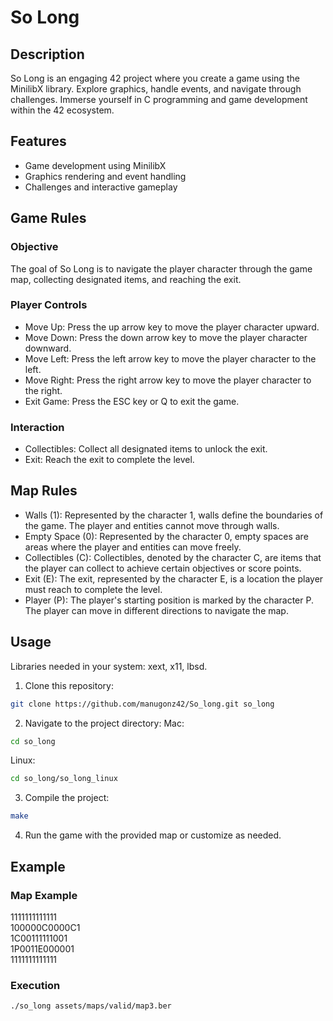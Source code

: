 # So Long

## Description
So Long is an engaging 42 project where you create a game using the MinilibX library. Explore graphics, handle events, and navigate through challenges. Immerse yourself in C programming and game development within the 42 ecosystem.

## Features
- Game development using MinilibX
- Graphics rendering and event handling
- Challenges and interactive gameplay
## Game Rules
### Objective

The goal of So Long is to navigate the player character through the game map, collecting designated items, and reaching the exit.

### Player Controls
- Move Up: Press the up arrow key to move the player character upward.
- Move Down: Press the down arrow key to move the player character downward.
- Move Left: Press the left arrow key to move the player character to the left.
- Move Right: Press the right arrow key to move the player character to the right.
- Exit Game: Press the ESC key or Q to exit the game.

### Interaction
- Collectibles: Collect all designated items to unlock the exit.
- Exit: Reach the exit to complete the level.

## Map Rules
- Walls (1): Represented by the character 1, walls define the boundaries of the game. The player and entities cannot move through walls.
- Empty Space (0): Represented by the character 0, empty spaces are areas where the player and entities can move freely.
- Collectibles (C): Collectibles, denoted by the character C, are items that the player can collect to achieve certain objectives or score points.
- Exit (E): The exit, represented by the character E, is a location the player must reach to complete the level.
- Player (P): The player's starting position is marked by the character P. The player can move in different directions to navigate the map.

## Usage
Libraries needed in your system: xext, x11, lbsd.
1. Clone this repository: 
```bash
git clone https://github.com/manugonz42/So_long.git so_long
```
2. Navigate to the project directory:
Mac:
```bash
cd so_long
```
Linux:
```bash
cd so_long/so_long_linux
```
3. Compile the project:
```bash
make
```
4. Run the game with the provided map or customize as needed.

## Example
### Map Example

1111111111111<br>
100000C0000C1<br>
1C00111111001<br>
1P0011E000001<br>
1111111111111<br>
### Execution
```bash
./so_long assets/maps/valid/map3.ber

